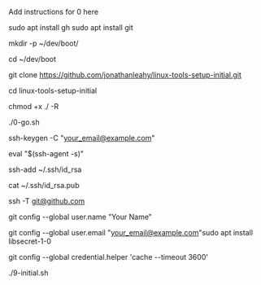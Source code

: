 Add instructions for 0 here

sudo apt install gh
sudo apt install git

mkdir -p ~/dev/boot/

cd ~/dev/boot

git clone https://github.com/jonathanleahy/linux-tools-setup-initial.git

cd linux-tools-setup-initial

chmod +x ./ -R

./0-go.sh

ssh-keygen -C "your_email@example.com"

eval "$(ssh-agent -s)"

ssh-add ~/.ssh/id_rsa

cat ~/.ssh/id_rsa.pub

ssh -T git@github.com

git config --global user.name "Your Name"

git config --global user.email "your_email@example.com"sudo apt install libsecret-1-0

git config --global credential.helper 'cache --timeout 3600'

./9-initial.sh

